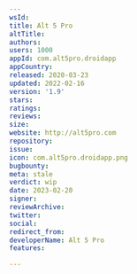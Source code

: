 ```yaml
---
wsId: 
title: Alt 5 Pro
altTitle: 
authors: 
users: 1000
appId: com.alt5pro.droidapp
appCountry: 
released: 2020-03-23
updated: 2022-02-16
version: '1.9'
stars: 
ratings: 
reviews: 
size: 
website: http://alt5pro.com
repository: 
issue: 
icon: com.alt5pro.droidapp.png
bugbounty: 
meta: stale
verdict: wip
date: 2023-02-20
signer: 
reviewArchive: 
twitter: 
social: 
redirect_from: 
developerName: Alt 5 Pro
features: 

---
```


